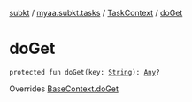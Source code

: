[subkt](../../index.md) / [myaa.subkt.tasks](../index.md) / [TaskContext](index.md) / [doGet](./do-get.md)

# doGet

`protected fun doGet(key: `[`String`](https://kotlinlang.org/api/latest/jvm/stdlib/kotlin/-string/index.html)`): `[`Any`](https://kotlinlang.org/api/latest/jvm/stdlib/kotlin/-any/index.html)`?`

Overrides [BaseContext.doGet](../-base-context/do-get.md)

